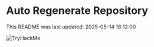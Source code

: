 # Auto Regenerate Repository

This README was last updated: 2025-05-14 18:12:00

 ![TryHackMe](https://tryhackme.com/badge/533634)
